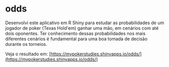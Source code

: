 # odds

Desenvolvi este aplicativo em R Shiny para estudar as probabilidades de um jogador de poker (Texas Hold'em) ganhar uma mão, em cenários com até dois oponentes. Ter conhecimento dessas probabilidades nos mais diferentes cenários é fundamental para uma boa tomada de decisão durante os torneios.

Veja o resultado em:
[https://mypokerstudies.shinyapps.io/odds/](https://mypokerstudies.shinyapps.io/odds/)
